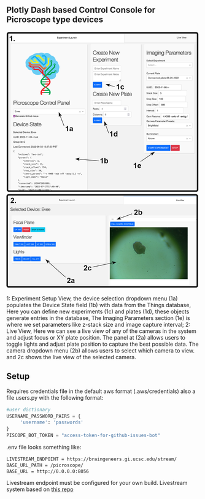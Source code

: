 ## Plotly Dash based Control Console for Picroscope type devices

![diagram](assets/README/control-console.jpg)
 
 1: Experiment Setup View, the device selection dropdown menu (1a) populates the Device State field (1b) with data from the Things database, Here you can define new experiments (1c) and plates (1d), these objects generate entries in the database, The Imaging Parameters section (1e) is where we set parameters like z-stack size and image capture interval; 2: Live View, Here we can see a live view of any of the cameras in the system and adjust focus or XY plate position. The panel at (2a) allows users to toggle lights and adjust plate position to capture the best possible data. The camera dropdown menu (2b) allows users to select which camera to view. and 2c shows the live view of the selected camera.

## Setup

Requires credentials file in the default aws format (.aws/credentials) also a file users.py with the following format:

```python
#user dictionary
USERNAME_PASSWORD_PAIRS = {
     'username': 'passwords'
}
PISCOPE_BOT_TOKEN = "access-token-for-github-issues-bot"
```

.env file looks something like:

```
LIVESTREAM_ENDPOINT = https://braingeneers.gi.ucsc.edu/stream/
BASE_URL_PATH = /picroscope/
BASE_URL = http://0.0.0.0:8056

```
Livestream endpoint must be configured for your own build. Livestream system based on [this repo](https://github.com/pvbaudin/Raspberry-Pi-Livestream-Tunnel)
